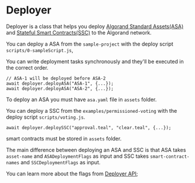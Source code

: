 # Deployer

Deployer is a class that helps you deploy [Algorand Standard Assets(ASA)](https://developer.algorand.org/docs/features/asa/) and [Stateful Smart Contracts(SSC)](https://developer.algorand.org/docs/features/asc1/stateful/) to the Algorand network.

You can deploy a ASA from the `sample-project` with the deploy script `scripts/0-sampleScript.js`,

You can write deployment tasks synchronously and they'll be executed in the correct order.

    // ASA-1 will be deployed before ASA-2
    await deployer.deployASA("ASA-1", {...});
    await deployer.deployASA("ASA-2", {...});

To deploy an ASA you must have `asa.yaml` file in `assets` folder.

You can deploy a SSC from the `examples/permissioned-voting` with the deploy script `scripts/voting.js`.

    await deployer.deploySSC("approval.teal", "clear.teal", {...});

smart contracts must be stored in `assets` folder.

The main difference between deploying an ASA and SSC is that ASA takes `asset-name` and `ASADeploymentFlags` as input and SSC takes `smart-contract-names` and `SSCDeploymentFlags` as input.

You can learn more about the flags from [Deployer API](https://scale-it.github.io/algorand-builder/);